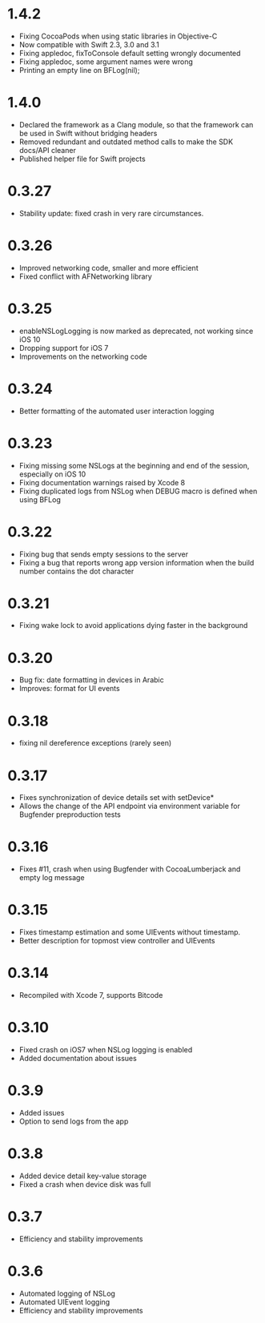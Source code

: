 # 1.4.2
 - Fixing CocoaPods when using static libraries in Objective-C
 - Now compatible with Swift 2.3, 3.0 and 3.1
 - Fixing appledoc, fixToConsole default setting wrongly documented
 - Fixing appledoc, some argument names were wrong
 - Printing an empty line on BFLog(nil);

# 1.4.0
 - Declared the framework as a Clang module, so that the framework can be used in Swift without bridging headers
 - Removed redundant and outdated method calls to make the SDK docs/API cleaner
 - Published helper file for Swift projects

# 0.3.27
 - Stability update: fixed crash in very rare circumstances.

# 0.3.26
 - Improved networking code, smaller and more efficient
 - Fixed conflict with AFNetworking library

# 0.3.25
 - enableNSLogLogging is now marked as deprecated, not working since iOS 10
 - Dropping support for iOS 7
 - Improvements on the networking code

# 0.3.24
 - Better formatting of the automated user interaction logging

# 0.3.23
 - Fixing missing some NSLogs at the beginning and end of the session, especially on iOS 10
 - Fixing documentation warnings raised by Xcode 8
 - Fixing duplicated logs from NSLog when DEBUG macro is defined when using BFLog

# 0.3.22
 - Fixing bug that sends empty sessions to the server
 - Fixing a bug that reports wrong app version information when the build number contains the dot character

# 0.3.21
 - Fixing wake lock to avoid applications dying faster in the background

# 0.3.20
 - Bug fix: date formatting in devices in Arabic
 - Improves: format for UI events

# 0.3.18
 - fixing nil dereference exceptions (rarely seen)

# 0.3.17
 - Fixes synchronization of device details set with setDevice*
 - Allows the change of the API endpoint via environment variable for Bugfender preproduction tests

# 0.3.16
 - Fixes #11, crash when using Bugfender with CocoaLumberjack and empty log message

# 0.3.15
 - Fixes timestamp estimation and some UIEvents without timestamp.
 - Better description for topmost view controller and UIEvents

# 0.3.14
 - Recompiled with Xcode 7, supports Bitcode

# 0.3.10
 - Fixed crash on iOS7 when NSLog logging is enabled
 - Added documentation about issues

# 0.3.9
 - Added issues
 - Option to send logs from the app
 
# 0.3.8
 - Added device detail key-value storage
 - Fixed a crash when device disk was full

# 0.3.7
 - Efficiency and stability improvements

# 0.3.6
 - Automated logging of NSLog
 - Automated UIEvent logging
 - Efficiency and stability improvements

